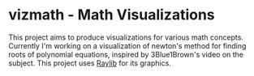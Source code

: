 # vizmath - Math Visualizations

This project aims to produce visualizations for
various math concepts. Currently I'm working on
a visualization of newton's method for finding roots
of polynomial equations, inspired by 3Blue1Brown's
video on the subject. This project uses
[Raylib](https://www.raylib.com/) for its graphics.

